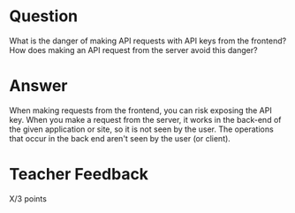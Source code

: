 # Question

What is the danger of making API requests with API keys from the frontend? How does making an API request from the server avoid this danger?

# Answer

When making requests from the frontend, you can risk exposing the API key. When you make a request from the server, it works in the back-end of the given application or site, so it is not seen by the user. The operations that occur in the back end aren't seen by the user (or client).

# Teacher Feedback

X/3 points
